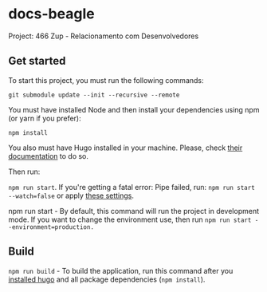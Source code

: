 # docs-beagle 

Project: 466 Zup - Relacionamento com Desenvolvedores

## Get started

To start this project, you must run the following commands:

`git submodule update --init --recursive --remote`

You must have installed Node and then install your dependencies using npm (or yarn if you prefer):

`npm install`

You also must have Hugo installed in your machine. Please, check
[their documentation](https://gohugo.io/getting-started/installing) to do so.

Then run:

`npm run start`. If you're getting a fatal error: Pipe failed, run: `npm run start --watch=false` or apply [these settings](https://github.com/google/docsy-example/issues/89#issuecomment-758311888).

npm run start - By default, this command will run the project in development mode. If you want to change the environment use, then run `npm run start --environment=production.`

## Build

`npm run build` - To build the application, run this command after you [installed hugo](https://gohugo.io/getting-started/installing) and all package dependencies (`npm install`).
